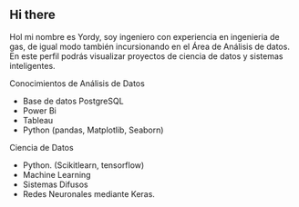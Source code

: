## Hi there 

Hol mi nombre es Yordy, soy ingeniero con experiencia en ingenieria de gas, de igual modo también incursionando en el Área de Análisis de datos.
En este perfil podrás visualizar proyectos de ciencia de datos y sistemas inteligentes.

Conocimientos de Análisis de Datos
- Base de datos PostgreSQL
- Power Bi
- Tableau
- Python (pandas, Matplotlib, Seaborn)

Ciencia de Datos
- Python. (Scikitlearn, tensorflow)
- Machine Learning
- Sistemas Difusos
- Redes Neuronales mediante Keras.
<!--
**Yandres25/Yandres25** is a ✨ _special_ ✨ repository because its `README.md` (this file) appears on your GitHub profile.

Here are some ideas to get you started:

- 🔭 I’m currently working on ...
- 🌱 I’m currently learning ...
- 👯 I’m looking to collaborate on ...
- 🤔 I’m looking for help with ...
- 💬 Ask me about ...
- 📫 How to reach me: ...
- 😄 Pronouns: ...
- ⚡ Fun fact: ...
-->
